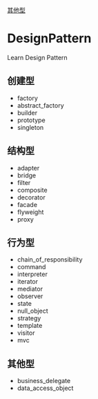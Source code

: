 [其他型](#其他型)

# DesignPattern
Learn Design Pattern

## 创建型

- factory
- abstract_factory
- builder 
- prototype
- singleton

## 结构型

- adapter
- bridge
- filter
- composite
- decorator
- facade
- flyweight
- proxy

## 行为型

- chain_of_responsibility
- command
- interpreter
- iterator
- mediator
- observer
- state
- null_object
- strategy
- template
- visitor
- mvc

## 其他型

- business_delegate
- data_access_object

